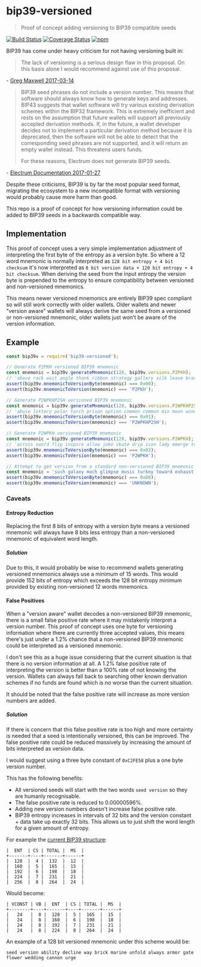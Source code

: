 # bip39-versioned

> Proof of concept adding versioning to BIP39 compatible seeds

[![Build Status](https://travis-ci.com/lukechilds/bip39-versioned.svg?branch=master)](https://travis-ci.com/lukechilds/bip39-versioned)
[![Coverage Status](https://coveralls.io/repos/github/lukechilds/bip39-versioned/badge.svg?branch=master)](https://coveralls.io/github/lukechilds/bip39-versioned?branch=master)
[![npm](https://img.shields.io/npm/v/bip39-versioned.svg)](https://www.npmjs.com/package/bip39-versioned)

BIP39 has come under heavy criticism for not having versioning built in:

>The lack of versioning is a serious design flaw in this proposal. On this basis alone I would recommend against use of this proposal.

\- [Greg Maxwell 2017-03-14](https://github.com/bitcoin/bips/wiki/Comments:BIP-0039/fd2ddb6d840c6a91c98a29146b9a62d6a65d03bf)

>BIP39 seed phrases do not include a version number. This means that software should always know how to generate keys and addresses. BIP43 suggests that wallet software will try various existing derivation schemes within the BIP32 framework. This is extremely inefficient and rests on the assumption that future wallets will support all previously accepted derivation methods. If, in the future, a wallet developer decides not to implement a particular derivation method because it is deprecated, then the software will not be able to detect that the corresponding seed phrases are not supported, and it will return an empty wallet instead. This threatens users funds.
>
>For these reasons, Electrum does not generate BIP39 seeds.

\- [Electrum Documentation 2017-01-27](https://electrum.readthedocs.io/en/latest/seedphrase.html#motivation)

Despite these criticisms, BIP39 is by far the most popular seed format, migrating the ecosystem to a new incompatible format with versioning would probably cause more harm than good.

This repo is a proof of concept for how versioning information could be added to BIP39 seeds in a backwards compatible way.

## Implementation

This proof of concept uses a very simple implementation adjustment of interpreting the first byte of the entropy as a version byte. So where a 12 word mnemonic is normally interpreted as `128 bit entropy + 4 bit checksum` it's now interpreted as `8 bit version data + 120 bit entropy + 4 bit checksum`. When deriving the seed from the input entropy the version byte is prepended to the entropy to ensure compatibility between versioned and non-versioned mnemonics.

This means newer versioned mnemonics are entirely BIP39 spec compliant so will still work correctly with older wallets. Older wallets and newer "version aware" wallets will always derive the same seed from a versioned or non-versioned mnemonic, older wallets just won't be aware of the version information.

## Example

```js
const bip39v = require('bip39-versioned');

// Generate P2PKH versioned BIP39 mnemonic
const mnemonic = bip39v.generateMnemonic(128, bip39v.versions.P2PKH);
// 'above rack wait angle thank ribbon strategy gallery silk leave brave swarm'
assert(bip39v.mnemonicToVersionByte(mnemonic) === 0x00);
assert(bip39v.mnemonicToVersion(mnemonic) === 'P2PKH');

// Generate P2WPKHP2SH versioned BIP39 mnemonic
const mnemonic = bip39v.generateMnemonic(128, bip39v.versions.P2WPKHP2SH);
// 'abuse lottery polar torch prison option common common mix moon wonder length'
assert(bip39v.mnemonicToVersionByte(mnemonic) === 0x01);
assert(bip39v.mnemonicToVersion(mnemonic) === 'P2WPKHP2SH');

// Generate P2WPKH versioned BIP39 mnemonic
const mnemonic = bip39v.generateMnemonic(128, bip39v.versions.P2WPKH);
// 'across sword flip inspire allow joke skate drip icon lady emerge toss'
assert(bip39v.mnemonicToVersionByte(mnemonic) === 0x02);
assert(bip39v.mnemonicToVersion(mnemonic) === 'P2WPKH');

// Attempt to get version from a standard non-versioned BIP39 mnemonic
const mnemonic = 'such galaxy much glimpse music turkey toward exhaust filter key pilot hello';
assert(bip39v.mnemonicToVersionByte(mnemonic) === 0xD8);
assert(bip39v.mnemonicToVersion(mnemonic) === 'UNKNOWN');
```

### Caveats

#### Entropy Reduction

Replacing the first 8 bits of entropy with a version byte means a versioned mnemonic will always have 8 bits less entropy than a non-versioned mnemonic of equivalent word length.

##### Solution

Due to this, it would probably be wise to recommend wallets generating versioned mnemonics always use a minimum of 15 words. This would provide 152 bits of entropy which exceeds the 128 bit entropy minimum provided by existing non-versioned 12 words mnemonics.

#### False Positives

When a "version aware" wallet decodes a non-versioned BIP39 mnemonic, there is a small false positive rate where it may mistakenly interpret a version number. This proof of concept uses one byte for versioning information where there are currently three accepted values, this means there's just under a 1.2% chance that a non-versioned BIP39 mnemonic could be interpreted as a versioned mnemonic.

I don't see this as a huge issue considering that the current situation is that there is no version information at all. A 1.2% false positive rate of interpreting the version is better than a 100% rate of not knowing the version. Wallets can always fall back to searching other known derivation schemes if no funds are found which is no worse than the current situation.

It should be noted that the false positive rate will increase as more version numbers are added.

##### Solution

If there is concern that this false positive rate is too high and more certainty is needed that a seed is intentionally versioned, this can be improved. The false positive rate could be reduced massively by increasing the amount of bits interpreted as version data.

I would suggest using a three byte constant of `0xC2FE58` plus a one byte version number.

This has the following benefits:

- All versioned seeds will start with the two words `seed version` so they are humanly recognisable.
- The false positive rate is reduced to 0.00000596%.
- Adding new version numbers doesn't increase false positive rate.
- BIP39 entropy increases in intervals of 32 bits and the version constant + data take up exactly 32 bits. This allows us to just shift the word length for a given amount of entropy.

For example the [current BIP39 structure](https://github.com/bitcoin/bips/blob/master/bip-0039.mediawiki#generating-the-mnemonic):

```
|  ENT  | CS | TOTAL |  MS  |
+-------+----+-------+------+
|  128  |  4 |  132  |  12  |
|  160  |  5 |  165  |  15  |
|  192  |  6 |  198  |  18  |
|  224  |  7 |  231  |  21  |
|  256  |  8 |  264  |  24  |
```

Would become:

```
| VCONST | VB |  ENT  | CS | TOTAL |  MS  |
+--------+----+-------+----+-------+------+
|   24   |  8 |  128  |  5 |  165  |  15  |
|   24   |  8 |  160  |  6 |  198  |  18  |
|   24   |  8 |  192  |  7 |  231  |  21  |
|   24   |  8 |  224  |  8 |  264  |  24  |
```

An example of a 128 bit versioned mnemonic under this scheme would be:

```
seed version ability decline way brick marine unfold always armor gate flower wedding cannon urge
```
